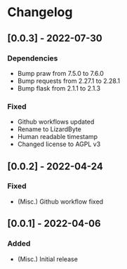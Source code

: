 # Changelog

## [0.0.3] - 2022-07-30
### Dependencies
- Bump praw from 7.5.0 to 7.6.0
- Bump requests from 2.27.1 to 2.28.1
- Bump flask from 2.1.1 to 2.1.3
### Fixed
- Github workflows updated
- Rename to LizardByte
- Human readable timestamp
- Changed license to AGPL v3

## [0.0.2] - 2022-04-24
### Fixed
- (Misc.) Github workflow fixed

## [0.0.1] - 2022-04-06
### Added
- (Misc.) Initial release
